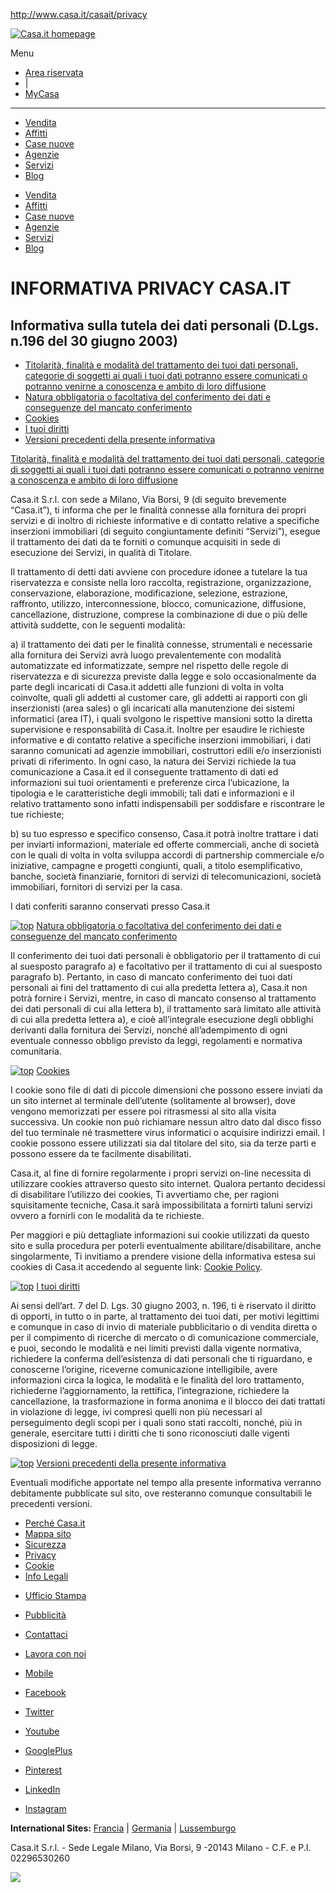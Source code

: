 http://www.casa.it/casait/privacy

<a href="http://www.casa.it" id="logo" class="rui-main-logo" title="casa.it homepage"><img src="http://cms.casa.it/wp-content/blogs.dir/1/2017/05/casa_new.png" alt="Casa.it homepage" /></a>

<span class="rui-visuallyhidden">Menu</span> <span class="hit-box"></span>
-   <a href="http://www.casa.it/pubblica-annunci" id="top-menu-area-riservata" title="Area riservata">Area riservata</a>
-   |
-   <a href="http://www.casa.it/my-real-estate" id="top-menu-mycasa" title="MyCasa">MyCasa</a>

------------------------------------------------------------------------

-   <a href="http://www.casa.it/" id="top-menu-vendita" title="Annunci immobiliari vendita"><span>Vendita</span></a>
-   <a href="http://www.casa.it/affitti" id="top-menu-affitti" title="Affitti immobili"><span>Affitti</span></a>
-   <a href="http://www.casa.it/case-nuove" id="top-menu-case-nuove" title="Nuove costruzioni - Case Nuove"><span>Case nuove</span></a>
-   <a href="http://www.casa.it/agenzie" id="top-menu-agenzie" title="Trova agenzie immobiliari"><span>Agenzie</span></a>
-   <a href="http://www.casa.it/casait/servizi" id="top-menu-service" title="Servizi"><span>Servizi</span></a>
-   <a href="http://blog.casa.it" id="top-menu-blog" title="Blog"><span>Blog</span></a>

<!-- -->

-   <a href="http://www.casa.it/" id="mob-menu-vendita" title="Annunci immobiliari vendita"><span>Vendita</span></a>
-   <a href="http://www.casa.it/affitti" id="mob-menu-affitti" title="Affitti immobili"><span>Affitti</span></a>
-   <a href="http://www.casa.it/case-nuove" id="mob-menu-case-nuove" title="Nuove costruzioni - Case Nuove"><span>Case nuove</span></a>
-   <a href="http://www.casa.it/agenzie" id="mob-menu-agenzie" title="Trova agenzie immobiliari"><span>Agenzie</span></a>
-   <a href="http://www.casa.it/casait/servizi" id="mob-menu-servizi" title="Servizi"><span>Servizi</span></a>
-   <a href="http://blog.casa.it" id="mob-menu-blog" title="Blog"><span>Blog</span></a>

<a href="" id="top"></a>
INFORMATIVA PRIVACY CASA.IT
===========================

Informativa sulla tutela dei dati personali (D.Lgs. n.196 del 30 giugno 2003)
-----------------------------------------------------------------------------

-   <a href="#1" class="scrollTo">Titolarità, finalità e modalità del trattamento dei tuoi dati personali, categorie di soggetti ai quali i tuoi dati potranno essere comunicati o potranno venirne a conoscenza e ambito di loro diffusione</a>
-   <a href="#2" class="scrollTo">Natura obbligatoria o facoltativa del conferimento dei dati e conseguenze del mancato conferimento</a>
-   <a href="#3" class="scrollTo">Cookies</a>
-   <a href="#4" class="scrollTo">I tuoi diritti</a>
-   <a href="#5" class="scrollTo">Versioni precedenti della presente informativa</a>

<a href="" id="1">Titolarità, finalità e modalità del trattamento dei tuoi dati personali, categorie di soggetti ai quali i tuoi dati potranno essere comunicati o potranno venirne a conoscenza e ambito di loro diffusione</a>

Casa.it S.r.l. con sede a Milano, Via Borsi, 9 (di seguito brevemente “Casa.it”), ti informa che per le finalità connesse alla fornitura dei propri servizi e di inoltro di richieste informative e di contatto relative a specifiche inserzioni immobiliari (di seguito congiuntamente definiti “Servizi”), esegue il trattamento dei dati da te forniti o comunque acquisiti in sede di esecuzione dei Servizi, in qualità di Titolare.

Il trattamento di detti dati avviene con procedure idonee a tutelare la tua riservatezza e consiste nella loro raccolta, registrazione, organizzazione, conservazione, elaborazione, modificazione, selezione, estrazione, raffronto, utilizzo, interconnessione, blocco, comunicazione, diffusione, cancellazione, distruzione, comprese la combinazione di due o più delle attività suddette, con le seguenti modalità:

a) il trattamento dei dati per le finalità connesse, strumentali e necessarie alla fornitura dei Servizi avrà luogo prevalentemente con modalità automatizzate ed informatizzate, sempre nel rispetto delle regole di riservatezza e di sicurezza previste dalla legge e solo occasionalmente da parte degli incaricati di Casa.it addetti alle funzioni di volta in volta coinvolte, quali gli addetti al customer care, gli addetti ai rapporti con gli inserzionisti (area sales) o gli incaricati alla manutenzione dei sistemi informatici (area IT), i quali svolgono le rispettive mansioni sotto la diretta supervisione e responsabilità di Casa.it. Inoltre per esaudire le richieste informative e di contatto relative a specifiche inserzioni immobiliari, i dati saranno comunicati ad agenzie immobiliari, costruttori edili e/o inserzionisti privati di riferimento. In ogni caso, la natura dei Servizi richiede la tua comunicazione a Casa.it ed il conseguente trattamento di dati ed informazioni sui tuoi orientamenti e preferenze circa l’ubicazione, la tipologia e le caratteristiche degli immobili; tali dati e informazioni e il relativo trattamento sono infatti indispensabili per soddisfare e riscontrare le tue richieste;

b) su tuo espresso e specifico consenso, Casa.it potrà inoltre trattare i dati per inviarti informazioni, materiale ed offerte commerciali, anche di società con le quali di volta in volta sviluppa accordi di partnership commerciale e/o iniziative, campagne e progetti congiunti, quali, a titolo esemplificativo, banche, società finanziarie, fornitori di servizi di telecomunicazioni, società immobiliari, fornitori di servizi per la casa.

I dati conferiti saranno conservati presso Casa.it

<a href="#top" class="scrollTo top"><img src="http://cms.casa.it/wp-content/blogs.dir/1/2016/01/top.png" alt="top" /></a>
<a href="" id="2">Natura obbligatoria o facoltativa del conferimento dei dati e conseguenze del mancato conferimento</a>

Il conferimento dei tuoi dati personali è obbligatorio per il trattamento di cui al suesposto paragrafo a) e facoltativo per il trattamento di cui al suesposto paragrafo b). Pertanto, in caso di mancato conferimento dei tuoi dati personali ai fini del trattamento di cui alla predetta lettera a), Casa.it non potrà fornire i Servizi, mentre, in caso di mancato consenso al trattamento dei dati personali di cui alla lettera b), il trattamento sarà limitato alle attività di cui alla predetta lettera a), e cioè all’integrale esecuzione degli obblighi derivanti dalla fornitura dei Servizi, nonché all’adempimento di ogni eventuale connesso obbligo previsto da leggi, regolamenti e normativa comunitaria.

<a href="#top" class="scrollTo top"><img src="http://cms.casa.it/wp-content/blogs.dir/1/2016/01/top.png" alt="top" /></a>
<a href="" id="3">Cookies</a>

I cookie sono file di dati di piccole dimensioni che possono essere inviati da un sito internet al terminale dell’utente (solitamente al browser), dove vengono memorizzati per essere poi ritrasmessi al sito alla visita successiva. Un cookie non può richiamare nessun altro dato dal disco fisso del tuo terminale né trasmettere virus informatici o acquisire indirizzi email. I cookie possono essere utilizzati sia dal titolare del sito, sia da terze parti e possono essere da te facilmente disabilitati.

Casa.it, al fine di fornire regolarmente i propri servizi on-line necessita di utilizzare cookies attraverso questo sito internet. Qualora pertanto decidessi di disabilitare l’utilizzo dei cookies, Ti avvertiamo che, per ragioni squisitamente tecniche, Casa.it sarà impossibilitata a fornirti taluni servizi ovvero a fornirli con le modalità da te richieste.

Per maggiori e più dettagliate informazioni sui cookie utilizzati da questo sito e sulla procedura per poterli eventualmente abilitare/disabilitare, anche singolarmente, Ti invitiamo a prendere visione della informativa estesa sui cookies di Casa.it accedendo al seguente link: <span class="link">[Cookie Policy](http://www.casa.it/cookie).</span>

<a href="#top" class="scrollTo top"><img src="http://cms.casa.it/wp-content/blogs.dir/1/2016/01/top.png" alt="top" /></a>
<a href="" id="4">I tuoi diritti</a>

Ai sensi dell’art. 7 del D. Lgs. 30 giugno 2003, n. 196, ti è riservato il diritto di opporti, in tutto o in parte, al trattamento dei tuoi dati, per motivi legittimi e comunque in caso di invio di materiale pubblicitario o di vendita diretta o per il compimento di ricerche di mercato o di comunicazione commerciale, e puoi, secondo le modalità e nei limiti previsti dalla vigente normativa, richiedere la conferma dell’esistenza di dati personali che ti riguardano, e conoscerne l’origine, riceverne comunicazione intelligibile, avere informazioni circa la logica, le modalità e le finalità del loro trattamento, richiederne l’aggiornamento, la rettifica, l’integrazione, richiedere la cancellazione, la trasformazione in forma anonima e il blocco dei dati trattati in violazione di legge, ivi compresi quelli non più necessari al perseguimento degli scopi per i quali sono stati raccolti, nonché, più in generale, esercitare tutti i diritti che ti sono riconosciuti dalle vigenti disposizioni di legge.

<a href="#top" class="scrollTo top"><img src="http://cms.casa.it/wp-content/blogs.dir/1/2016/01/top.png" alt="top" /></a>
<a href="" id="5">Versioni precedenti della presente informativa</a>

Eventuali modifiche apportate nel tempo alla presente informativa verranno debitamente pubblicate sul sito, ove resteranno comunque consultabili le precedenti versioni.

-   [Perché Casa.it](http://www.casa.it/casait/perche_scegliere_casait "Perché Casa.it")
-   [Mappa sito](http://www.casa.it/casait/sitemap "Mappa sito")
-   [Sicurezza](http://www.casa.it/casait/annunci-immobiliari-sicuri "Sicurezza")
-   [Privacy](http://www.casa.it/casait/privacy "Privacy")
-   [Cookie](http://www.casa.it/cookie "Cookie")
-   [Info Legali](http://www.casa.it/casait/informazioni-legali "Informazioni Legali")

<!-- -->

-   [Ufficio Stampa](http://www.casa.it/casait/press-room "Ufficio Stampa")
-   [Pubblicità](http://www.siadv.it "Pubblicità")
-   [Contattaci](http://www.casa.it/casait/contatti "Contattaci")
-   [Lavora con noi](http://www.casa.it/casait/lavora-con-noi "Lavora con noi")
-   [Mobile](http://www.casa.it/casait/mobile/app-annunci-casa "Servizi mobile")

-   <a href="https://www.facebook.com/casa.it" id="social-button-facebook" class="rui-icon rui-icon-facebook" title="casa.it Facebook"><span class="rui-visuallyhidden">Facebook</span></a>
-   <a href="https://twitter.com/casapuntoit" id="social-button-twitter" class="rui-icon rui-icon-twitter" title="casa.it Twitter"><span class="rui-visuallyhidden">Twitter</span></a>
-   <a href="https://www.youtube.com/user/casaitchannel" id="social-button-youtube" class="rui-icon rui-icon-youtube" title="casa.it Youtube"><span class="rui-visuallyhidden">Youtube</span></a>
-   <a href="https://plus.google.com/u/0/+Casait/about" id="social-button-googleplus" class="rui-icon rui-icon-googleplus" title="casa.it GooglePlus"><span class="rui-visuallyhidden">GooglePlus</span></a>
-   <a href="https://www.pinterest.com/casapuntoit/" id="social-button-pinterest" class="rui-icon rui-icon-pinterest" title="casa.it Pinterest"><span class="rui-visuallyhidden">Pinterest</span></a>
-   <a href="https://www.linkedin.com/company/casa-it" id="social-button-linkedin" class="rui-icon rui-icon-linkedin" title="casa.it LinkedIn"><span class="rui-visuallyhidden">LinkedIn</span></a>
-   <a href="https://www.instagram.com/casapuntoit/" id="social-button-instagram" class="rui-icon rui-icon-instagram" title="casa.it Instagram"><span class="rui-visuallyhidden">Instagram</span></a>

**International Sites:** [Francia](http://www.immoregion.fr "immoregion.fr") <span class="pipe-separator">|</span> [Germania](http://www.athome.de "athome.de") <span class="pipe-separator">|</span> [Lussemburgo](http://www.athome.lu "athome.lu")

Casa.it S.r.l. - Sede Legale Milano, Via Borsi, 9 -20143 Milano - C.F. e P.I. 02296530260

![](//secure-it.imrworldwide.com/cgi-bin/m?ci=rea-audit&cg=0&cc=0&ts=noscript)
